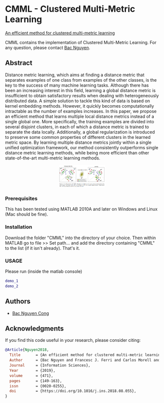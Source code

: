 # CMML - Clustered Multi-Metric Learning
[An efficient method for clustered multi-metric learning](https://doi.org/10.1016/j.ins.2018.08.055)

CMML contains the implementation of Clustered Multi-Metric Learning. 
For any question, please contact [Bac Nguyen](mailto:Bac.NguyenCong@ugent.be).

## Abstract
Distance metric learning, which aims at finding a distance metric that separates examples of one class from examples of the other classes,  is the key to the success of many machine learning tasks. Although there has been an increasing interest in this field, learning a global distance metric is insufficient to obtain satisfactory results when dealing with heterogeneously distributed data.  A simple solution to tackle this kind of data is based on kernel embedding methods. However, it quickly becomes computationally intractable as the number of examples increases. In this paper, we propose an efficient method that learns multiple local distance metrics instead of a single global one. More specifically, the training examples are divided into several disjoint clusters, in each of which a distance metric is trained to separate the data locally. Additionally, a global regularization is introduced to preserve some common properties of different clusters in the learned metric space. By learning multiple distance metrics jointly within a single unified optimization framework, our method consistently outperforms single distance metric learning methods, while being more efficient than other state-of-the-art multi-metric learning methods.

<div style="text-align:center"> <img src="figs/illustrative.png" style="max-width:90%; width: 30%"> </div>

### Prerequisites
This has been tested using MATLAB 2010A and later on Windows and Linux (Mac should be fine).

### Installation
Download the folder "CMML" into the directory of your choice. Then within MATLAB go to file >> Set path... and add the directory containing "CMML" to the list (if it isn't already). That's it.

### USAGE

Please run (inside the matlab console)
```matlab
demo_1
demo_2
```

## Authors

* [Bac Nguyen Cong](https://github.com/bacnguyencong)

## Acknowledgments
If you find this code useful in your research, please consider citing:
``` bibtex
@Article{Nguyen2018,
  Title       = {An efficient method for clustered multi-metric learning},
  Author      = {Bac Nguyen and Francesc J. Ferri and Carlos Morell and De Baets, Bernard},
  Journal     = {Information Sciences},
  Year        = {2019},
  volume      = {471},
  pages       = {149-163},
  issn        = {0020-0255},
  doi         = {https://doi.org/10.1016/j.ins.2018.08.055},
}
```
